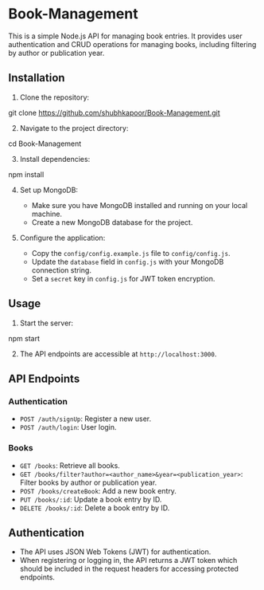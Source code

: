 # Book-Management

This is a simple Node.js API for managing book entries. It provides user authentication and CRUD operations for managing books, including filtering by author or publication year.

## Installation

1. Clone the repository:

git clone https://github.com/shubhkapoor/Book-Management.git

2. Navigate to the project directory:

cd Book-Management

3. Install dependencies:

npm install

4. Set up MongoDB:

   - Make sure you have MongoDB installed and running on your local machine.
   - Create a new MongoDB database for the project.

5. Configure the application:

   - Copy the `config/config.example.js` file to `config/config.js`.
   - Update the `database` field in `config.js` with your MongoDB connection string.
   - Set a `secret` key in `config.js` for JWT token encryption.

## Usage

1. Start the server:

npm start

2. The API endpoints are accessible at `http://localhost:3000`.

## API Endpoints

### Authentication

- `POST /auth/signUp`: Register a new user.
- `POST /auth/login`: User login.

### Books

- `GET /books`: Retrieve all books.
- `GET /books/filter?author=<author_name>&year=<publication_year>`: Filter books by author or publication year.
- `POST /books/createBook`: Add a new book entry.
- `PUT /books/:id`: Update a book entry by ID.
- `DELETE /books/:id`: Delete a book entry by ID.

## Authentication

- The API uses JSON Web Tokens (JWT) for authentication.
- When registering or logging in, the API returns a JWT token which should be included in the request headers for accessing protected endpoints.


